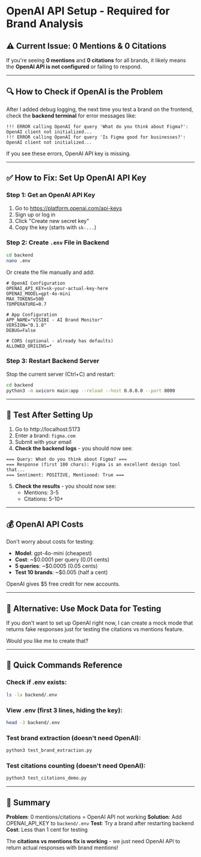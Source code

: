 # OpenAI API Setup - Required for Brand Analysis

## ⚠️ Current Issue: 0 Mentions & 0 Citations

If you're seeing **0 mentions** and **0 citations** for all brands, it likely means the **OpenAI API is not configured** or failing to respond.

---

## 🔍 How to Check if OpenAI is the Problem

After I added debug logging, the next time you test a brand on the frontend, check the **backend terminal** for error messages like:

```
!!! ERROR calling OpenAI for query 'What do you think about Figma?': OpenAI client not initialized...
!!! ERROR calling OpenAI for query 'Is Figma good for businesses?': OpenAI client not initialized...
```

If you see these errors, OpenAI API key is missing.

---

## ✅ How to Fix: Set Up OpenAI API Key

### Step 1: Get an OpenAI API Key

1. Go to https://platform.openai.com/api-keys
2. Sign up or log in
3. Click "Create new secret key"
4. Copy the key (starts with `sk-...`)

### Step 2: Create `.env` File in Backend

```bash
cd backend
nano .env
```

Or create the file manually and add:

```env
# OpenAI Configuration
OPENAI_API_KEY=sk-your-actual-key-here
OPENAI_MODEL=gpt-4o-mini
MAX_TOKENS=500
TEMPERATURE=0.7

# App Configuration
APP_NAME="VISIBI - AI Brand Monitor"
VERSION="0.1.0"
DEBUG=False

# CORS (optional - already has defaults)
ALLOWED_ORIGINS=*
```

### Step 3: Restart Backend Server

Stop the current server (Ctrl+C) and restart:

```bash
cd backend
python3 -m uvicorn main:app --reload --host 0.0.0.0 --port 8000
```

---

## 🧪 Test After Setting Up

1. Go to http://localhost:5173
2. Enter a brand: `figma.com`
3. Submit with your email
4. **Check the backend logs** - you should now see:

```
=== Query: What do you think about Figma? ===
=== Response (first 100 chars): Figma is an excellent design tool that...
=== Sentiment: POSITIVE, Mentioned: True ===
```

5. **Check the results** - you should now see:
   - Mentions: 3-5
   - Citations: 5-10+

---

## 💰 OpenAI API Costs

Don't worry about costs for testing:

- **Model**: gpt-4o-mini (cheapest)
- **Cost**: ~$0.0001 per query (0.01 cents)
- **5 queries**: ~$0.0005 (0.05 cents)
- **Test 10 brands**: ~$0.005 (half a cent)

OpenAI gives $5 free credit for new accounts.

---

## 🔄 Alternative: Use Mock Data for Testing

If you don't want to set up OpenAI right now, I can create a mock mode that returns fake responses just for testing the citations vs mentions feature.

Would you like me to create that?

---

## 📝 Quick Commands Reference

### Check if .env exists:
```bash
ls -la backend/.env
```

### View .env (first 3 lines, hiding the key):
```bash
head -3 backend/.env
```

### Test brand extraction (doesn't need OpenAI):
```bash
python3 test_brand_extraction.py
```

### Test citations counting (doesn't need OpenAI):
```bash
python3 test_citations_demo.py
```

---

## 🎯 Summary

**Problem**: 0 mentions/citations = OpenAI API not working
**Solution**: Add OPENAI_API_KEY to `backend/.env`
**Test**: Try a brand after restarting backend
**Cost**: Less than 1 cent for testing

The **citations vs mentions fix is working** - we just need OpenAI API to return actual responses with brand mentions!
